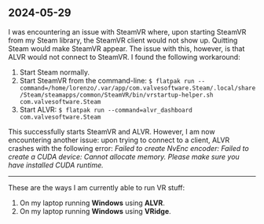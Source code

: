 ## 2024-05-29

I was encountering an issue with SteamVR where, upon starting SteamVR from my Steam library, the SteamVR client would not show up. Quitting Steam would make SteamVR appear. The issue with this, however, is that ALVR would not connect to SteamVR. I found the following workaround:

1. Start Steam normally.
2. Start SteamVR from the command-line: `$ flatpak run --command=/home/lorenzo/.var/app/com.valvesoftware.Steam/.local/share/Steam/steamapps/common/SteamVR/bin/vrstartup-helper.sh com.valvesoftware.Steam`
3. Start ALVR: `$ flatpak run --command=alvr_dashboard com.valvesoftware.Steam`

This successfully starts SteamVR and ALVR. However, I am now encountering another issue: upon trying to connect to a client, ALVR crashes with the following error: *Failed to create NvEnc encoder: Failed to create a CUDA device: Cannot allocate memory. Please make sure you have installed CUDA runtime.*

---

These are the ways I am currently able to run VR stuff:

1. On my laptop running **Windows** using **ALVR**.
2. On my laptop running **Windows** using **VRidge**.
